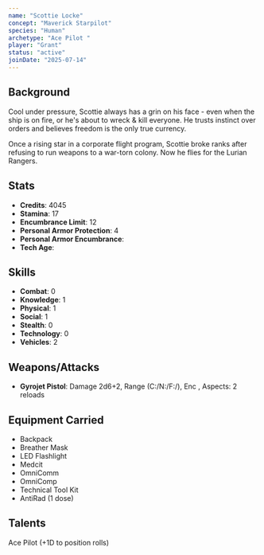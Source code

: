 ```yaml
---
name: "Scottie Locke"
concept: "Maverick Starpilot"
species: "Human"
archetype: "Ace Pilot "
player: "Grant"
status: "active"
joinDate: "2025-07-14"
---
```


## Background

Cool under pressure, Scottie always has a grin on his face - even when the ship is on fire, or he's about to wreck & kill everyone. He trusts instinct over orders and believes freedom is the only true currency.

Once a rising star in a corporate flight program, Scottie broke ranks after refusing to run weapons to a war-torn colony. Now he flies for the Lurian Rangers.

## Stats

- **Credits**: 4045
- **Stamina**: 17
- **Encumbrance Limit**: 12
- **Personal Armor Protection**: 4
- **Personal Armor Encumbrance**:
- **Tech Age**:

## Skills

- **Combat**: 0
- **Knowledge**: 1
- **Physical**: 1
- **Social**: 1
- **Stealth**: 0
- **Technology**: 0
- **Vehicles**: 2

## Weapons/Attacks

- **Gyrojet Pistol**: Damage 2d6+2, Range (C:/N:/F:/), Enc , Aspects: 2 reloads

## Equipment Carried

- Backpack
- Breather Mask
- LED Flashlight
- Medcit
- OmniComm
- OmniComp
- Technical Tool Kit
- AntiRad (1 dose)

## Talents

Ace Pilot (+1D to position rolls)
